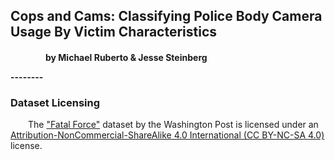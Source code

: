 <h2>Cops and Cams: Classifying Police Body Camera Usage By Victim Characteristics</h2>
<h4 style='text-indent: 4em'>by Michael Ruberto & Jesse Steinberg</p>
--------

<h3>Dataset Licensing</h3>
<p style='text-indent: 2em'>The <a href='https://github.com/washingtonpost/data-police-shootings'>"Fatal Force"</a> dataset by the Washington Post is licensed under an <a href='https://creativecommons.org/licenses/by-nc-sa/4.0/'>Attribution-NonCommercial-ShareAlike 4.0 International (CC BY-NC-SA 4.0)</a> license.
</p>

